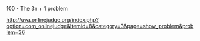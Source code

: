 100 - The 3n + 1 problem

http://uva.onlinejudge.org/index.php?option=com_onlinejudge&Itemid=8&category=3&page=show_problem&problem=36
